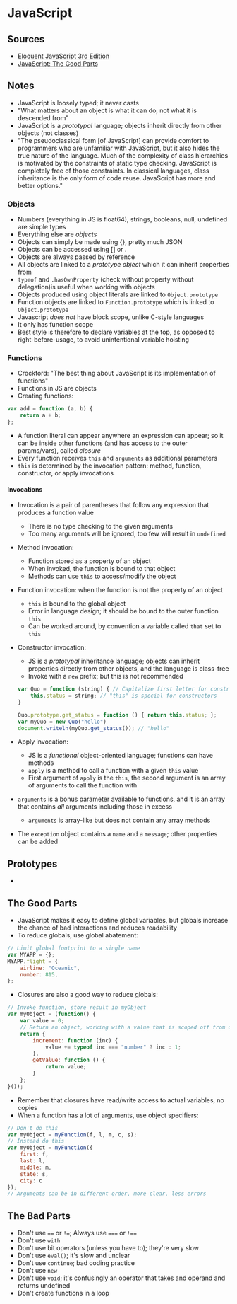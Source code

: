# JavaScript

## Sources
- [Eloquent JavaScript 3rd Edition](https://eloquentjavascript.net/)
- [JavaScript: The Good Parts](https://github.com/NorthPaulo/research/blob/master/Frontend-books%26research/JavaScript%20-%20The%20Good%20Parts%20-%20Douglas%20Crockford%20-%20May%202008.pdf)

## Notes
- JavaScript is loosely typed; it never casts
- "What matters about an object is what it can do, not what it is descended from"
- JavaScript is a _prototypal_ language; objects inherit directly from other objects (not classes)
- "The pseudoclassical form [of JavaScript] can provide comfort to programmers who are unfamiliar with JavaScript, but it also hides the true nature of the language. Much of the complexity of class hierarchies is motivated by the constraints of static type checking. JavaScript is completely free of those constraints. In classical languages, class inheritance is the only form of code reuse. JavaScript has more and better options."

### Objects
- Numbers (everything in JS is float64), strings, booleans, null, undefined are simple types
- Everything else are _objects_
- Objects can simply be made using {}, pretty much JSON
- Objects can be accessed using [] or .
- Objects are always passed by reference
- All objects are linked to a _prototype object_ which it can inherit properties from
- `typeof` and `.hasOwnProperty` (check without property without delegation)is useful when working with objects
- Objects produced using object literals are linked to `Object.prototype`
- Function objects are linked to `Function.prototype` which is linked to `Object.prototype`
- Javascript _does not_ have block scope, unlike C-style languages
- It only has function scope
- Best style is therefore to declare variables at the top, as opposed to right-before-usage, to avoid unintentional variable hoisting

### Functions
- Crockford: "The best thing about JavaScript is its implementation of functions"
- Functions in JS are objects
- Creating functions:

``` javascript
var add = function (a, b) {
    return a + b;
};

```
- A function literal can appear anywhere an expression can appear; so it can be inside other functions (and has access to the outer params/vars), called _closure_
- Every function receives `this` and `arguments` as additional parameters
- `this` is determined by the invocation pattern: method, function, constructor, or apply invocations

#### Invocations
- Invocation is a pair of parentheses that follow any expression that produces a function value
    - There is no type checking to the given arguments
    - Too many arguments will be ignored, too few will result in `undefined`
- Method invocation:
    - Function stored as a property of an object
    - When invoked, the function is bound to that object
    - Methods can use `this` to access/modify the object
- Function invocation: when the function is not the property of an object
    - `this` is bound to the global object
    - Error in language design; it should be bound to the outer function `this`
    - Can be worked around, by convention a variable called `that` set to `this`
- Constructor invocation:
    - JS is a _prototypal_ inheritance language; objects can inherit properties directly from other objects, and the language is class-free
    - Invoke with a `new` prefix; but this is not recommended

    ``` javascript
    var Quo = function (string) { // Capitalize first letter for constructors
        this.status = string; // "this" is special for constructors
    }
    
    Quo.prototype.get_status = function () { return this.status; };
    var myQuo = new Quo("hello")
    document.writeln(myQuo.get_status()); // "hello"
    ```
- Apply invocation:
    - JS is a _functional_ object-oriented language; functions can have methods
    - `apply` is a method to call a function with a given `this` value 
    - First argument of `apply` is the `this`, the second argument is an array of arguments to call the function with
- `arguments` is a bonus parameter available to functions, and it is an array that contains _all_ arguments including those in excess
    - `arguments` is array-like but does not contain any array methods
- The `exception` object contains a `name` and a `message`; other properties can be added

## Prototypes
- 


## The Good Parts
- JavaScript makes it easy to define global variables, but globals increase the chance of bad interactions and reduces readability
- To reduce globals, use global abatement:

``` javascript
// Limit global footprint to a single name
var MYAPP = {};
MYAPP.flight = {
    airline: "Oceanic",
    number: 815,
};
```

- Closures are also a good way to reduce globals:

``` javascript
// Invoke function, store result in myObject
var myObject = (function() {
    var value = 0;
    // Return an object, working with a value that is scoped off from others
    return {
        increment: function (inc) {
            value += typeof inc === "number" ? inc : 1;
        },
        getValue: function () {
            return value;
        }
    };
}());
```
- Remember that closures have read/write access to actual variables, no copies
- When a function has a lot of arguments, use object specifiers:

``` javascript
// Don't do this
var myObject = myFunction(f, l, m, c, s);
// Instead do this
var myObject = myFunction({
    first: f,
    last: l,
    middle: m,
    state: s,
    city: c
});
// Arguments can be in different order, more clear, less errors
```

## The Bad Parts
- Don't use `==` or `!=`; Always use `===` or `!==`
- Don't use `with`
- Don't use bit operators (unless you have to); they're very slow
- Don't use `eval()`; it's slow and unclear
- Don't use `continue`; bad coding practice
- Don't use `new`
- Don't use `void`; it's confusingly an operator that takes and operand and returns undefined
- Don't create functions in a loop
